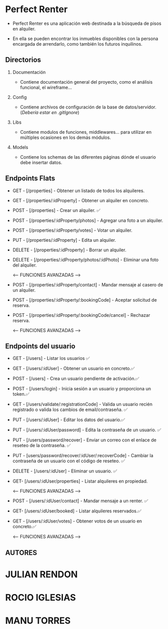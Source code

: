 # Perfect Renter

- Perfect Renter es una aplicación web destinada a la búsqueda de pisos en
  alquiler.

- En ella se pueden encontrar los inmuebles disponibles con la persona encargada
  de arrendarlo, como también los futuros inquilinos.

## Directorios

1. Documentación

   - Contiene documentación general del proyecto, como el análisis funcional, el wireframe...

2. Config

   - Contiene archivos de configuración de la base de datos/servidor. (_Debería estar en .gitIgnore_)

3. Libs

   - Contiene modulos de funciones, middlewares... para utilizar en múltiples ocasiones en los demás módulos.

4. Models
   - Contiene los schemas de las diferentes páginas dónde el usuario debe insertar datos.

## Endpoints Flats

- GET - [/properties] - Obtener un listado de todos los alquileres.
- GET - [/properties/:idProperty] - Obtener un alquiler en concreto.
- POST - [/properties] - Crear un alquiler. ✅
- POST - [/properties/:idProperty/photos] - Agregar una foto a un alquiler.
- POST - [/properties/:idProperty/votes] - Votar un alquiler.
- PUT - [/properties/:idProperty] - Edita un alquiler.
- DELETE - [/properties/:idProperty] - Borrar un alquiler.
- DELETE - [/properties/:idProperty/photos/:idPhoto] - Eliminar una foto del alquiler.

  <-- FUNCIONES AVANZADAS -->

- POST - [/properties/:idProperty/contact] - Mandar mensaje al casero de un alquiler.
- POST - [/properties/:idProperty/:bookingCode] - Aceptar solicitud de reserva.
- POST - [/properties/:idProperty/:bookingCode/cancel] - Rechazar reserva.

  <-- FUNCIONES AVANZADAS -->

## Endpoints del usuario

- GET - [/users] - Listar los usuarios ✅
- GET - [/users/:idUser] - Obtener un usuario en concreto.✅
- POST - [/users] - Crea un usuario pendiente de activación.✅
- POST - [/users/login] - Inicia sesión a un usuario y proporciona un token.✅
- GET - [/users/validate/:registrationCode] - Valida un usuario recién registrado o valida los cambios de email/contraseña. ✅
- PUT - [/users/:idUser] - Editar los datos del usuario.✅
- PUT - [/users/:idUser/password] - Edita la contraseña de un usuario. ✅
- PUT - [/users/password/recover] - Enviar un correo con el enlace de reseteo de la contraseña. ✅
- PUT - [users/password/recover/:idUser/:recoverCode] - Cambiar la contraseña de un usuario con el código de reseteo. ✅
- DELETE - [/users/:idUser] - Eliminar un usuario. ✅
- GET- [/users/:idUser/properties] - Listar alquileres en propiedad.

  <-- FUNCIONES AVANZADAS -->

- POST - [/users/:idUser/contact] - Mandar mensaje a un renter. ✅
- GET- [/users/:idUser/booked] - Listar alquileres reservados.✅
- GET - [/users/:idUser/votes] - Obtener votos de un usuario en concreto.✅

  <-- FUNCIONES AVANZADAS -->

## AUTORES

# JULIAN RENDON

# ROCIO IGLESIAS

# MANU TORRES
